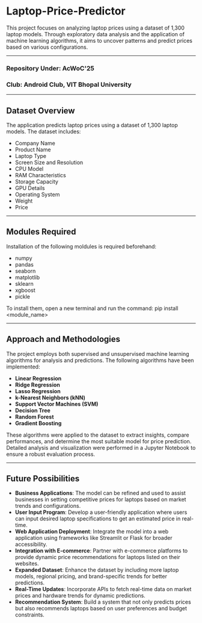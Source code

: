 # **Laptop-Price-Predictor**

This project focuses on analyzing laptop prices using a dataset of 1,300 laptop models. Through exploratory data analysis and the application of machine learning algorithms, it aims to uncover patterns and predict prices based on various configurations.

---
### **Repository Under**: AcWoC'25  
### **Club**: Android Club, VIT Bhopal University  
---

## **Dataset Overview**
The application predicts laptop prices using a dataset of 1,300 laptop models. The dataset includes:

- Company Name  
- Product Name  
- Laptop Type  
- Screen Size and Resolution  
- CPU Model  
- RAM Characteristics  
- Storage Capacity  
- GPU Details  
- Operating System  
- Weight  
- Price  

---
## **Modules Required** 
Installation of the following moldules is required beforehand:

- numpy
- pandas
- seaborn
- matplotlib
- sklearn
- xgboost
- pickle
  
To install them, open a new terminal and run the command: pip install <module_name>

---
## **Approach and Methodologies**
The project employs both supervised and unsupervised machine learning algorithms for analysis and predictions. The following algorithms have been implemented:

- **Linear Regression**
- **Ridge Regression**
- **Lasso Regression**
- **k-Nearest Neighbors (kNN)**
- **Support Vector Machines (SVM)**
- **Decision Tree**
- **Random Forest**
- **Gradient Boosting**

These algorithms were applied to the dataset to extract insights, compare performances, and determine the most suitable model for price prediction. Detailed analysis and visualization were performed in a Jupyter Notebook to ensure a robust evaluation process.

---

## **Future Possibilities**
- **Business Applications**: The model can be refined and used to assist businesses in setting competitive prices for laptops based on market trends and configurations.
- **User Input Program**: Develop a user-friendly application where users can input desired laptop specifications to get an estimated price in real-time.
- **Web Application Deployment**: Integrate the model into a web application using frameworks like Streamlit or Flask for broader accessibility.
- **Integration with E-commerce**: Partner with e-commerce platforms to provide dynamic price recommendations for laptops listed on their websites.
- **Expanded Dataset**: Enhance the dataset by including more laptop models, regional pricing, and brand-specific trends for better predictions.
- **Real-Time Updates**: Incorporate APIs to fetch real-time data on market prices and hardware trends for dynamic predictions.
- **Recommendation System**: Build a system that not only predicts prices but also recommends laptops based on user preferences and budget constraints.

